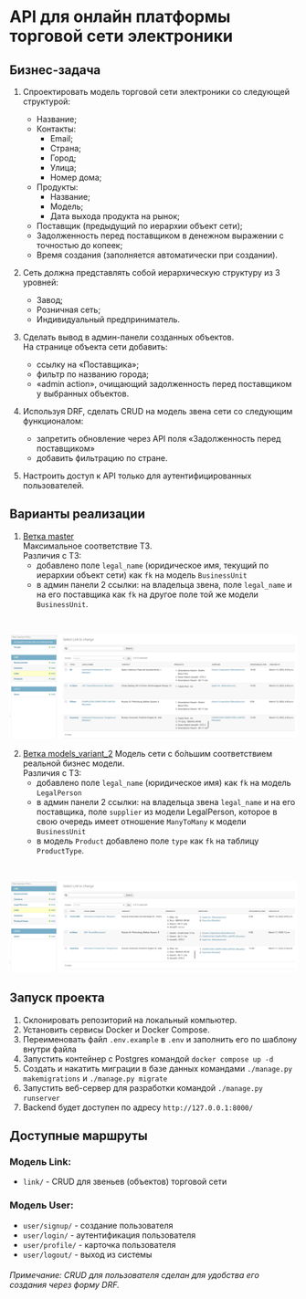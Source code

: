 # API для онлайн платформы торговой сети электроники

## Бизнес-задача

1. Спроектировать модель торговой сети электроники со следующей структурой:
    * Название;
    * Контакты:
        * Email;
        * Страна;
        * Город;
        * Улица;
        * Номер дома;
    * Продукты:
        * Название;
        * Модель;
        * Дата выхода продукта на рынок;
    * Поставщик (предыдущий по иерархии объект сети);
    * Задолженность перед поставщиком в денежном выражении с точностью до копеек;
    * Время создания (заполняется автоматически при создании).

2. Сеть должна представлять собой иерархическую структуру из 3 уровней:
    * Завод;
    * Розничная сеть;
    * Индивидуальный предприниматель.

3. Сделать вывод в админ-панели созданных объектов. \
   На странице объекта сети добавить:
    * ссылку на «Поставщика»;
    * фильтр по названию города;
    * «admin action», очищающий задолженность перед поставщиком у выбранных объектов.

4. Используя DRF, сделать CRUD на модель звена сети со следующим функционалом:
    * запретить обновление через API поля «Задолженность перед поставщиком»
    * добавить фильтрацию по стране.
5. Настроить доступ к API только для аутентифицированных пользователей.

## Варианты реализации

1. [Ветка master](https://github.com/Doom-2/Electronics-retail-chain/tree/master)\
   Максимальное соответствие ТЗ.\
   Различия c ТЗ:
    * добавлено поле `legal_name` (юридическое имя, текущий по иерархии объект сети) как `fk` на модель `BusinessUnit`
    * в админ панели 2 ссылки: на владельца звена, поле `legal_name` и на его поставщика как `fk` на другое поле той же
      модели `BusinessUnit`.

&nbsp;
   <p align="center">
    <img src="/images/Link%20master.png" alt="Link master"/>
    </p>

2. [Ветка models_variant_2](https://github.com/Doom-2/Electronics-retail-chain/tree/models_variant_2)
    Модель сети с бо́льшим соответствием реальной бизнес модели.\
    Различия с ТЗ:
     * добавлено поле `legal_name` (юридическое имя) как `fk` на модель `LegalPerson`
     * в админ панели 2 ссылки: на владельца звена `legal_name` и на его поставщика, поле `supplier`
        из модели LegalPerson, которое в свою очередь имеет отношение `ManyToMany` к модели `BusinessUnit`
     * в модель `Product` добавлено поле `type` как `fk` на таблицу `ProductType`.

&nbsp;
   <p align="center">
    <img src="/images/Link%20models_var_2.png" alt="Link models_var_2"/>
    </p>

## Запуск проекта

1. Склонировать репозиторий на локальный компьютер.
2. Установить сервисы Docker и Docker Compose.
3. Переименовать файл `.env.example` в `.env` и заполнить его по шаблону внутри файла
4. Запустить контейнер с Postgres командой `docker compose up -d`
5. Создать и накатить миграции в базе данных командами `./manage.py makemigrations` и `./manage.py migrate`
6. Запустить веб-сервер для разработки командой `./manage.py runserver`
7. Backend будет доступен по адресу `http://127.0.0.1:8000/`

## Доступные маршруты

### Модель Link:

* `link/` - CRUD для звеньев (объектов) торговой сети

### Модель User:

* `user/signup/` - создание пользователя
* `user/login/` - аутентификация пользователя
* `user/profile/` - карточка пользователя
* `user/logout/` - выход из системы

###### Примечание: CRUD для пользователя сделан для удобства его создания через форму DRF.
